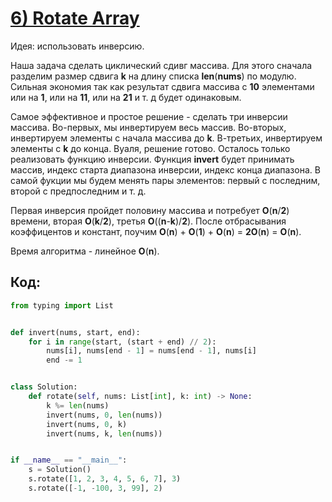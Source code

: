 # [**6) Rotate Array**](https://leetcode.com/problems/rotate-array/description/)

Идея: использовать инверсию.

Наша задача сделать циклический сдивг массива. Для этого сначала разделим размер сдвига **k** на длину списка **len**(**nums**) по модулю. Сильная экономия так как результат сдвига массива с **10** элементами или на **1**, или на **11**, или на **21** и т. д будет одинаковым.

Самое эффективное и простое решение - сделать три инверсии массива. Во-первых, мы инвертируем весь массив. Во-вторых, инвертируем элементы с начала массива до **k**. В-третьих, инвертируем элементы с **k** до конца. Вуаля, решение готово. Осталось только реализовать функцию инверсии. Функция **invert** будет принимать массив, индекс старта диапазона инверсии, индекс конца диапазона. В самой фукции мы будем менять пары элементов: первый с последним, второй с предпоследним и т. д.

Первая инверсия пройдет половину массива и потребует **O**(**n**/**2**) времени, вторая **O**(**k**/**2**), третья **O**((**n**-**k**)/**2**). После отбрасывания коэффицентов и констант, поучим **O**(**n**) + **O**(**1**) + **O**(**n**) = **2O**(**n**) = **O**(**n**).

Время алгоритма - линейное **O**(**n**).

## Код:
```python
from typing import List


def invert(nums, start, end):
    for i in range(start, (start + end) // 2):
        nums[i], nums[end - 1] = nums[end - 1], nums[i]
        end -= 1


class Solution:
    def rotate(self, nums: List[int], k: int) -> None:
        k %= len(nums)
        invert(nums, 0, len(nums))
        invert(nums, 0, k)
        invert(nums, k, len(nums))


if __name__ == "__main__":
    s = Solution()
    s.rotate([1, 2, 3, 4, 5, 6, 7], 3)
    s.rotate([-1, -100, 3, 99], 2)

```

